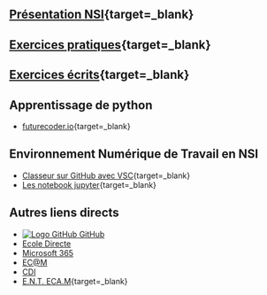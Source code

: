 
## [Présentation NSI](https://ericecmorlaix.github.io/nsi){target=_blank}


## [Exercices pratiques](https://e-nsi.forge.aeif.fr/pratique){target=_blank}

## [Exercices écrits](https://e-nsi.forge.aeif.fr/ecrit/){target=_blank}

## Apprentissage de python

- [futurecoder.io](https://fr.futurecoder.io){target=_blank}

## Environnement Numérique de Travail en NSI

- [Classeur sur GitHub avec VSC](https://ericecmorlaix.github.io/adn-Tutoriel_lab_si/IDE/GitHub/){target=_blank}
- [Les notebook jupyter](https://ericecmorlaix.github.io/adn-Tutoriel_lab_si/IDE/notebook/){target=_blank}

## Autres liens directs

- [![Logo GitHub](https://avatars.githubusercontent.com/in/15368?s=32&v=4 "GitHub") GitHub](https://github.com/)
- [Ecole Directe](https://www.ecoledirecte.com)
- [Microsoft 365](https://login.microsoftonline.com/)
- [EC@M](https://www.ecmorlaix.fr/)
- [CDI](https://cdi-lycee.ecmorlaix.fr)
- [E.N.T. ECA.M](https://ec-morlaix.github.io/info/){target=_blank}
